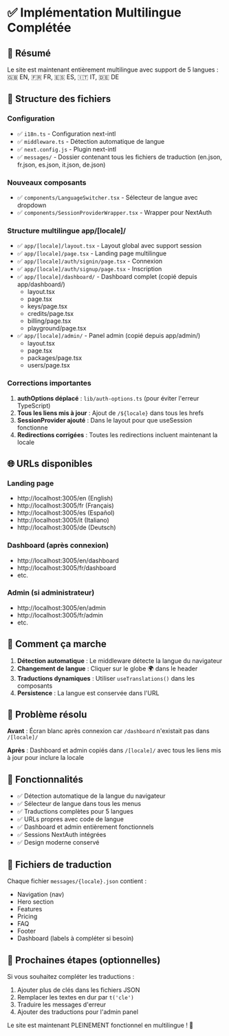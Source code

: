 # ✅ Implémentation Multilingue Complétée

## 🎯 Résumé
Le site est maintenant entièrement multilingue avec support de 5 langues : 🇬🇧 EN, 🇫🇷 FR, 🇪🇸 ES, 🇮🇹 IT, 🇩🇪 DE

## 📂 Structure des fichiers

### Configuration
- ✅ `i18n.ts` - Configuration next-intl
- ✅ `middleware.ts` - Détection automatique de langue
- ✅ `next.config.js` - Plugin next-intl
- ✅ `messages/` - Dossier contenant tous les fichiers de traduction (en.json, fr.json, es.json, it.json, de.json)

### Nouveaux composants
- ✅ `components/LanguageSwitcher.tsx` - Sélecteur de langue avec dropdown
- ✅ `components/SessionProviderWrapper.tsx` - Wrapper pour NextAuth

### Structure multilingue app/[locale]/
- ✅ `app/[locale]/layout.tsx` - Layout global avec support session
- ✅ `app/[locale]/page.tsx` - Landing page multilingue
- ✅ `app/[locale]/auth/signin/page.tsx` - Connexion
- ✅ `app/[locale]/auth/signup/page.tsx` - Inscription
- ✅ `app/[locale]/dashboard/` - Dashboard complet (copié depuis app/dashboard/)
  - layout.tsx
  - page.tsx
  - keys/page.tsx
  - credits/page.tsx
  - billing/page.tsx
  - playground/page.tsx
- ✅ `app/[locale]/admin/` - Panel admin (copié depuis app/admin/)
  - layout.tsx
  - page.tsx
  - packages/page.tsx
  - users/page.tsx

### Corrections importantes
1. **authOptions déplacé** : `lib/auth-options.ts` (pour éviter l'erreur TypeScript)
2. **Tous les liens mis à jour** : Ajout de `/${locale}` dans tous les hrefs
3. **SessionProvider ajouté** : Dans le layout pour que useSession fonctionne
4. **Redirections corrigées** : Toutes les redirections incluent maintenant la locale

## 🌐 URLs disponibles

### Landing page
- http://localhost:3005/en (English)
- http://localhost:3005/fr (Français)
- http://localhost:3005/es (Español)
- http://localhost:3005/it (Italiano)
- http://localhost:3005/de (Deutsch)

### Dashboard (après connexion)
- http://localhost:3005/en/dashboard
- http://localhost:3005/fr/dashboard
- etc.

### Admin (si administrateur)
- http://localhost:3005/en/admin
- http://localhost:3005/fr/admin
- etc.

## 🔧 Comment ça marche

1. **Détection automatique** : Le middleware détecte la langue du navigateur
2. **Changement de langue** : Cliquer sur le globe 🌍 dans le header
3. **Traductions dynamiques** : Utiliser `useTranslations()` dans les composants
4. **Persistence** : La langue est conservée dans l'URL

## 🐛 Problème résolu

**Avant** : Écran blanc après connexion car `/dashboard` n'existait pas dans `/[locale]/`

**Après** : Dashboard et admin copiés dans `/[locale]/` avec tous les liens mis à jour pour inclure la locale

## 🎨 Fonctionnalités

- ✅ Détection automatique de la langue du navigateur
- ✅ Sélecteur de langue dans tous les menus
- ✅ Traductions complètes pour 5 langues
- ✅ URLs propres avec code de langue
- ✅ Dashboard et admin entièrement fonctionnels
- ✅ Sessions NextAuth intégrées
- ✅ Design moderne conservé

## 📝 Fichiers de traduction

Chaque fichier `messages/{locale}.json` contient :
- Navigation (nav)
- Hero section
- Features
- Pricing
- FAQ
- Footer
- Dashboard (labels à compléter si besoin)

## 🚀 Prochaines étapes (optionnelles)

Si vous souhaitez compléter les traductions :
1. Ajouter plus de clés dans les fichiers JSON
2. Remplacer les textes en dur par `t('cle')`
3. Traduire les messages d'erreur
4. Ajouter des traductions pour l'admin panel

Le site est maintenant PLEINEMENT fonctionnel en multilingue ! 🎉

